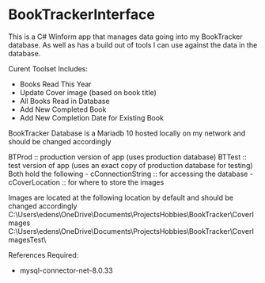 # BookTrackerInterface

This is a C# Winform app that manages data going into my BookTracker database. As well as has a build out of tools I can use
against the data in the database.

Curent Toolset Includes:
  - Books Read This Year
  - Update Cover image (based on book title)
  - All Books Read in Database
  - Add New Completed Book 
  - Add New Completion Date for Existing Book
  
BookTracker Database is a Mariadb 10 hosted locally on my network and should be changed accordingly

BTProd :: production version of app (uses production database)
BTTest :: test version of app (uses an exact copy of production database for testing)
  Both hold the following
    - cConnectionString :: for accessing the database 
    - cCoverLocation :: for where to store the images

Images are located at the following location by default and should be changed accordingly
  C:\Users\edens\OneDrive\Documents\ProjectsHobbies\BookTracker\CoverImages\
  C:\Users\edens\OneDrive\Documents\ProjectsHobbies\BookTracker\CoverImagesTest\
  
References Required:
- mysql-connector-net-8.0.33
 
